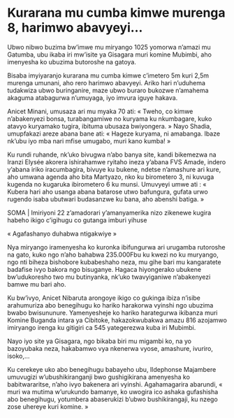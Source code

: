 # Kurarana mu cumba kimwe murenga 8, harimwo abavyeyi…

Ubwo nibwo buzima bw’imwe mu miryango 1025 yomorwa n’amazi mu Gatumba, ubu ikaba iri mw’isite ya Gisagara muri komine Mubimbi, aho imenyesha ko ubuzima butoroshe na gatoya.

Bisaba imyiyaranjo kurarana mu cumba kimwe c’imetero 5m kuri 2,5m murenga umunani, aho rero harimwo abavyeyi. Ariko hari n’uduhema tudakwiza ubwo buringanire, maze ubwo buraro bukozwe n’amahema akaguma atabagurwa n’umuyaga, iyo imvura iguye hakava.

Anicet Minani, umusaza ari mu myaka 70 ati: « Tweho, co kimwe n’abakenyezi bonsa, turabangamiwe no kuryama ku nkumbagare, kuko atavyo kuryamako tugira, ibituma ubusaza bwiyongera. »
Nayo Shadia, umupfakazi areze abana bane ati: « Hageze kuryama, ni amabanga. Ibaze nk’ubu iyo mba nari mfise umugabo, muri kano kumba! »

Ku rundi ruhande, nk’uko bivugwa n’abo banya site, kandi bikemezwa na Iranzi Elysée akorera ishirahamwe ryitaho ineza y’abana FVS Amade, indero y’abana iriko iracumbagira, bivuye ku bukene, ndetse n’amashure ari kure, aho umwana agenda aho bita Martyazo, nko ku birometero 3, ni kuvuga kugenda no kugaruka ibirometero 6 ku munsi. Umuvyeyi umwe ati : « Kubera hari aho usanga abana batarose utwo bafungura, gufata urwo rugendo isaba ubutwari budasanzwe ku bana, aho abenshi batiga. »

SOMA | Imiriyoni 22 z’amadorari y’amanyamerika nizo zikenewe kugira habeho ikigo c’igihugu co gutanga imburi yihuse

« Agafashanyo duhabwa ntigakwiye »

Nya miryango iramenyesha ko kuronka ibifungurwa ari urugamba rutoroshe na gato, kuko ngo n’aho bahabwa 235.000Fbu ku kwezi no ku muryango, ngo nti biheza bishobore kubabeshaho neza, mu gihe bari mu kangaratete badafise ivyo bakora ngo bisuganye.
Hagaca hiyongerako ubukene bw’udukoresho two mu butinyanka, nk’uko twavyiganiwe n’abakenyezi bamwe mu bari aho.

Ku bw’ivyo, Anicet Nibaruta arongoye ikigo co gukinga ibiza n’isibe arahumuriza abo benegihugu ko hariko harakorwa vyinshi ngo ubuzima bwabo bwisununure.
Yamenyesheje ko hariko harategurwa ikibanza muri Komine Buganda intara ya Cibitoke, hakazokwubakwa amazu 816 azojamwo imiryango irenga ku gitigiri ca 545 yategerezwa kuba iri Mubimbi.

Nayo iyo site ya Gisagara, ngo bikaba biri mu migambi ko, na yo bazoyubaka neza, hakabamwo vya nkenerwa vyose, amashure, ivuriro, isoko,…

Ku cerekeye uko abo benegihugu babayeho ubu, Ildephonse Majambere umuvugizi w’ubushikiranganji bwo gushigikirana amenyesha ko babitwararitse, n’aho ivyo bakenera ari vyinshi. Agahamagarira abarundi, « muri wa mutima w’urukundo bamanye, ko uwogira ico ashaka gufashisha abo benegihugu, yotumbera abaserukizi b’ubwo bushikirangaji, ku nzego zose uhereye kuri komine. »